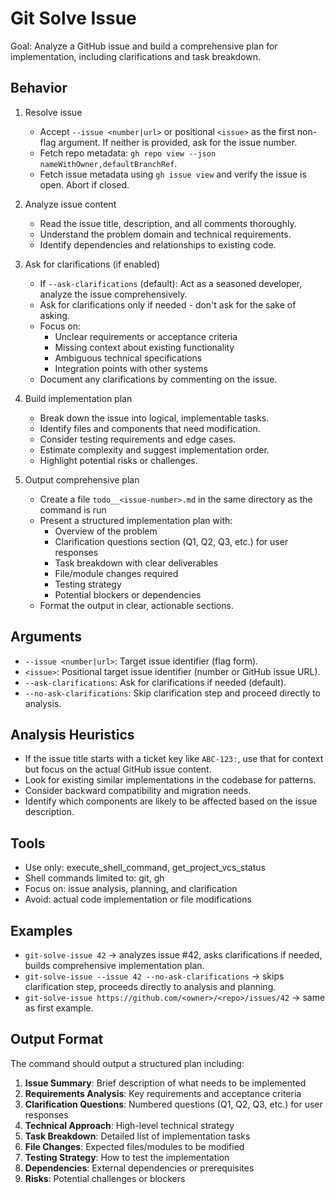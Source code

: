 # Git Solve Issue

Goal: Analyze a GitHub issue and build a comprehensive plan for implementation, including clarifications and task breakdown.

## Behavior
1) Resolve issue
   - Accept `--issue <number|url>` or positional `<issue>` as the first non-flag argument. If neither is provided, ask for the issue number.
   - Fetch repo metadata: `gh repo view --json nameWithOwner,defaultBranchRef`.
   - Fetch issue metadata using `gh issue view` and verify the issue is open. Abort if closed.

2) Analyze issue content
   - Read the issue title, description, and all comments thoroughly.
   - Understand the problem domain and technical requirements.
   - Identify dependencies and relationships to existing code.

3) Ask for clarifications (if enabled)
   - If `--ask-clarifications` (default): Act as a seasoned developer, analyze the issue comprehensively.
   - Ask for clarifications only if needed - don't ask for the sake of asking.
   - Focus on:
     - Unclear requirements or acceptance criteria
     - Missing context about existing functionality
     - Ambiguous technical specifications
     - Integration points with other systems
   - Document any clarifications by commenting on the issue.

4) Build implementation plan
   - Break down the issue into logical, implementable tasks.
   - Identify files and components that need modification.
   - Consider testing requirements and edge cases.
   - Estimate complexity and suggest implementation order.
   - Highlight potential risks or challenges.

5) Output comprehensive plan
   - Create a file `todo__<issue-number>.md` in the same directory as the command is run
   - Present a structured implementation plan with:
     - Overview of the problem
     - Clarification questions section (Q1, Q2, Q3, etc.) for user responses
     - Task breakdown with clear deliverables
     - File/module changes required
     - Testing strategy
     - Potential blockers or dependencies
   - Format the output in clear, actionable sections.

## Arguments
- `--issue <number|url>`: Target issue identifier (flag form).
- `<issue>`: Positional target issue identifier (number or GitHub issue URL).
- `--ask-clarifications`: Ask for clarifications if needed (default).
- `--no-ask-clarifications`: Skip clarification step and proceed directly to analysis.

## Analysis Heuristics
- If the issue title starts with a ticket key like `ABC-123:`, use that for context but focus on the actual GitHub issue content.
- Look for existing similar implementations in the codebase for patterns.
- Consider backward compatibility and migration needs.
- Identify which components are likely to be affected based on the issue description.

## Tools
- Use only: execute_shell_command, get_project_vcs_status
- Shell commands limited to: git, gh
- Focus on: issue analysis, planning, and clarification
- Avoid: actual code implementation or file modifications

## Examples
- `git-solve-issue 42` → analyzes issue #42, asks clarifications if needed, builds comprehensive implementation plan.
- `git-solve-issue --issue 42 --no-ask-clarifications` → skips clarification step, proceeds directly to analysis and planning.
- `git-solve-issue https://github.com/<owner>/<repo>/issues/42` → same as first example.

## Output Format
The command should output a structured plan including:
1. **Issue Summary**: Brief description of what needs to be implemented
2. **Requirements Analysis**: Key requirements and acceptance criteria
3. **Clarification Questions**: Numbered questions (Q1, Q2, Q3, etc.) for user responses
4. **Technical Approach**: High-level technical strategy
5. **Task Breakdown**: Detailed list of implementation tasks
6. **File Changes**: Expected files/modules to be modified
7. **Testing Strategy**: How to test the implementation
8. **Dependencies**: External dependencies or prerequisites
9. **Risks**: Potential challenges or blockers
